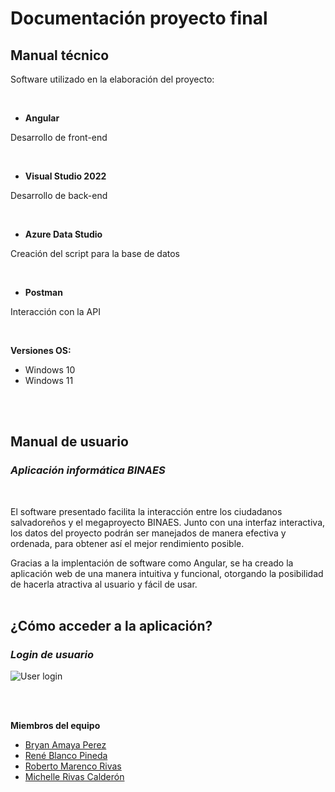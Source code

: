 # Documentación proyecto final

## **Manual técnico**
Software utilizado en la elaboración del proyecto:

<br>

* **Angular**

Desarrollo de front-end 

<br>

* **Visual Studio 2022**

Desarrollo de back-end

<br>

* **Azure Data Studio**

Creación del script para la base de datos

<br>

* **Postman**

Interacción con la API

<br>

**Versiones OS:** 
* Windows 10
* Windows 11

<br> <br>

## **Manual de usuario**
### *Aplicación informática BINAES*

<br>

El software presentado facilita la interacción entre los ciudadanos salvadoreños y el megaproyecto BINAES. Junto con una interfaz interactiva, los datos del proyecto podrán ser manejados de manera efectiva y ordenada, para obtener así el mejor rendimiento posible.

Gracias a la implentación de software como Angular, se ha creado la aplicación web de una manera intuitiva y funcional, otorgando la posibilidad de hacerla atractiva al usuario y fácil de usar.
<br><br>
## **¿Cómo acceder a la aplicación?**
### *Login de usuario*
![User login](https://i.ibb.co/dbLSnJG/login.jpg)



<br><br>


**Miembros del equipo**
* [Bryan Amaya Perez](https://github.com/BryanZoldyckDev)
* [René Blanco Pineda](https://github.com/rnblanco)
* [Roberto Marenco Rivas](https://github.com/RAMarenco)
* [Michelle Rivas Calderón](https://github.com/mrivasc)



